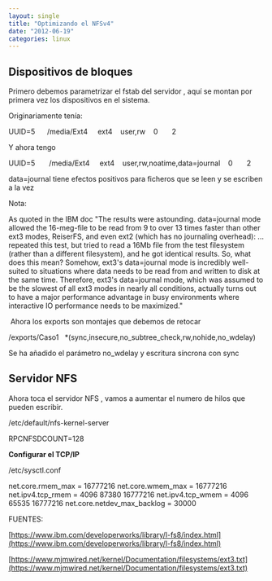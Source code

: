 ```yaml
---
layout: single
title: "Optimizando el NFSv4"
date: "2012-06-19"
categories: linux
---
```


## Dispositivos de bloques

Primero debemos parametrizar el fstab del servidor , aquí se montan por primera vez los dispositivos en el sistema.

Originariamente tenía:

UUID=5      /media/Ext4     ext4    user,rw    0       2

Y ahora tengo

UUID=5       /media/Ext4     ext4    user,rw,noatime,data=journal    0       2

data=journal tiene efectos positivos para ficheros que se leen y se escriben a la vez

Nota:

As quoted in the IBM doc "The results were astounding. data=journal mode allowed the 16-meg-file to be read from 9 to over 13 times faster than other ext3 modes, ReiserFS, and even ext2 (which has no journaling overhead): ... repeated this test, but tried to read a 16Mb file from the test filesystem (rather than a different filesystem), and he got identical results. So, what does this mean? Somehow, ext3's data=journal mode is incredibly well-suited to situations where data needs to be read from and written to disk at the same time. Therefore, ext3's data=journal mode, which was assumed to be the slowest of all ext3 modes in nearly all conditions, actually turns out to have a major performance advantage in busy environments where interactive IO performance needs to be maximized."

 Ahora los exports son montajes que debemos de retocar

/exports/Caso1   \*(sync,insecure,no\_subtree\_check,rw,nohide,no\_wdelay)

Se ha añadido el parámetro no\_wdelay y escritura síncrona con sync

## Servidor NFS

Ahora toca el servidor NFS , vamos a aumentar el numero de hilos que pueden escribir.

/etc/default/nfs-kernel-server

RPCNFSDCOUNT=128

**Configurar el TCP/IP**

/etc/sysctl.conf

net.core.rmem\_max = 16777216
net.core.wmem\_max = 16777216
net.ipv4.tcp\_rmem = 4096 87380 16777216
net.ipv4.tcp\_wmem = 4096 65535 16777216
net.core.netdev\_max\_backlog = 30000

FUENTES:

[https://www.ibm.com/developerworks/library/l-fs8/index.html](https://www.ibm.com/developerworks/library/l-fs8/index.html)

[https://www.mjmwired.net/kernel/Documentation/filesystems/ext3.txt](https://www.mjmwired.net/kernel/Documentation/filesystems/ext3.txt)
